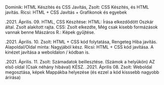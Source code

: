 Dominik: HTML Készítés és CSS Javítás, Zsolt: CSS Készítés, és HTML javítás. Ricsi: HTML + CSS Javítás + Grafikonok és egyebek

.2021. Április. 09.
HTML, CSS Készítése:
HTML: Írása elkezdődött Oszkár által. Zsolt alakított rajta.
CSS: Zsolt elkezdte, Még csak kisebb formázások vannak benne
Mászáros R.: Képek gyűjtése.

.2021. Április. 10.
Zsolt: HTML + CSS kód folytatása, Rengeteg Hiba javítás.
Alapoldal/Oldal minta: Nagyjából kész.
Ricsi: HTML + CSS kód javítása. 
A kinézet javítása a weboldalon / kódban is.

.2021. Április. 11.
Zsolt: Számadatok beillesztése. (Számok a helyükön)
AZ első oldal (Csak néhány hibával) KÉSZ.
.2021. Április 08.
Zsolt: Weboldal megosztása, képek Mappákba helyezése (és ezzel a kód kisssebb nagyobb árírása)